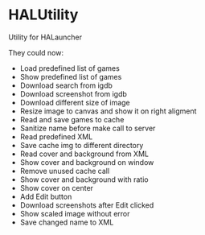 # HALUtility

Utility for HALauncher

They could now:

+ Load predefined list of games
+ Show predefined list of games
+ Download search from igdb 
+ Download screenshot from igdb
+ Download different size of image
+ Resize image to canvas and show it on right aligment
+ Read and save games to cache
+ Sanitize name before make call to server
+ Read predefined XML
+ Save cache img to different directory
+ Read cover and background from XML
+ Show cover and background on window
+ Remove unused cache call
+ Show cover and background with ratio
+ Show cover on center
+ Add Edit button
+ Download screenshots after Edit clicked
+ Show scaled image without error
+ Save changed name to XML
